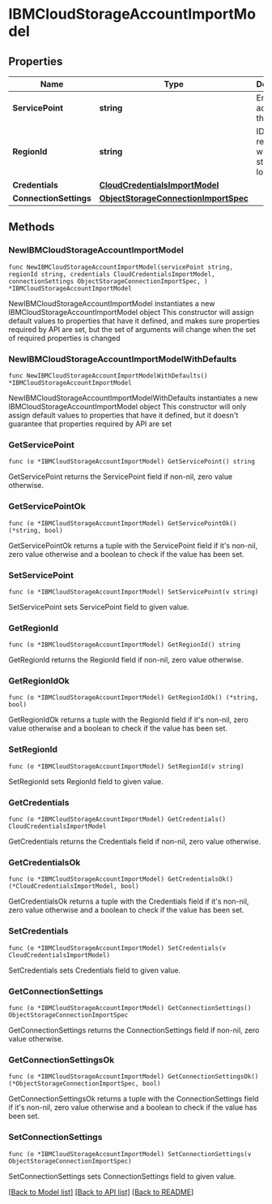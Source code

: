 # IBMCloudStorageAccountImportModel

## Properties

Name | Type | Description | Notes
------------ | ------------- | ------------- | -------------
**ServicePoint** | **string** | Endpoint address of the storage. | 
**RegionId** | **string** | ID of a region where the storage is located. | 
**Credentials** | [**CloudCredentialsImportModel**](CloudCredentialsImportModel.md) |  | 
**ConnectionSettings** | [**ObjectStorageConnectionImportSpec**](ObjectStorageConnectionImportSpec.md) |  | 

## Methods

### NewIBMCloudStorageAccountImportModel

`func NewIBMCloudStorageAccountImportModel(servicePoint string, regionId string, credentials CloudCredentialsImportModel, connectionSettings ObjectStorageConnectionImportSpec, ) *IBMCloudStorageAccountImportModel`

NewIBMCloudStorageAccountImportModel instantiates a new IBMCloudStorageAccountImportModel object
This constructor will assign default values to properties that have it defined,
and makes sure properties required by API are set, but the set of arguments
will change when the set of required properties is changed

### NewIBMCloudStorageAccountImportModelWithDefaults

`func NewIBMCloudStorageAccountImportModelWithDefaults() *IBMCloudStorageAccountImportModel`

NewIBMCloudStorageAccountImportModelWithDefaults instantiates a new IBMCloudStorageAccountImportModel object
This constructor will only assign default values to properties that have it defined,
but it doesn't guarantee that properties required by API are set

### GetServicePoint

`func (o *IBMCloudStorageAccountImportModel) GetServicePoint() string`

GetServicePoint returns the ServicePoint field if non-nil, zero value otherwise.

### GetServicePointOk

`func (o *IBMCloudStorageAccountImportModel) GetServicePointOk() (*string, bool)`

GetServicePointOk returns a tuple with the ServicePoint field if it's non-nil, zero value otherwise
and a boolean to check if the value has been set.

### SetServicePoint

`func (o *IBMCloudStorageAccountImportModel) SetServicePoint(v string)`

SetServicePoint sets ServicePoint field to given value.


### GetRegionId

`func (o *IBMCloudStorageAccountImportModel) GetRegionId() string`

GetRegionId returns the RegionId field if non-nil, zero value otherwise.

### GetRegionIdOk

`func (o *IBMCloudStorageAccountImportModel) GetRegionIdOk() (*string, bool)`

GetRegionIdOk returns a tuple with the RegionId field if it's non-nil, zero value otherwise
and a boolean to check if the value has been set.

### SetRegionId

`func (o *IBMCloudStorageAccountImportModel) SetRegionId(v string)`

SetRegionId sets RegionId field to given value.


### GetCredentials

`func (o *IBMCloudStorageAccountImportModel) GetCredentials() CloudCredentialsImportModel`

GetCredentials returns the Credentials field if non-nil, zero value otherwise.

### GetCredentialsOk

`func (o *IBMCloudStorageAccountImportModel) GetCredentialsOk() (*CloudCredentialsImportModel, bool)`

GetCredentialsOk returns a tuple with the Credentials field if it's non-nil, zero value otherwise
and a boolean to check if the value has been set.

### SetCredentials

`func (o *IBMCloudStorageAccountImportModel) SetCredentials(v CloudCredentialsImportModel)`

SetCredentials sets Credentials field to given value.


### GetConnectionSettings

`func (o *IBMCloudStorageAccountImportModel) GetConnectionSettings() ObjectStorageConnectionImportSpec`

GetConnectionSettings returns the ConnectionSettings field if non-nil, zero value otherwise.

### GetConnectionSettingsOk

`func (o *IBMCloudStorageAccountImportModel) GetConnectionSettingsOk() (*ObjectStorageConnectionImportSpec, bool)`

GetConnectionSettingsOk returns a tuple with the ConnectionSettings field if it's non-nil, zero value otherwise
and a boolean to check if the value has been set.

### SetConnectionSettings

`func (o *IBMCloudStorageAccountImportModel) SetConnectionSettings(v ObjectStorageConnectionImportSpec)`

SetConnectionSettings sets ConnectionSettings field to given value.



[[Back to Model list]](../README.md#documentation-for-models) [[Back to API list]](../README.md#documentation-for-api-endpoints) [[Back to README]](../README.md)


